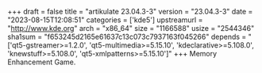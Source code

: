 +++
draft = false
title = "artikulate 23.04.3-3"
version = "23.04.3-3"
date = "2023-08-15T12:08:51"
categories = ['kde5']
upstreamurl = "http://www.kde.org"
arch = "x86_64"
size = "1166588"
usize = "2544346"
sha1sum = "f653245d2165e61637c13c073c7937163f045266"
depends = "['qt5-gstreamer>=1.2.0', 'qt5-multimedia>=5.15.10', 'kdeclarative>=5.108.0', 'knewstuff>=5.108.0', 'qt5-xmlpatterns>=5.15.10']"
+++
Memory Enhancement Game.